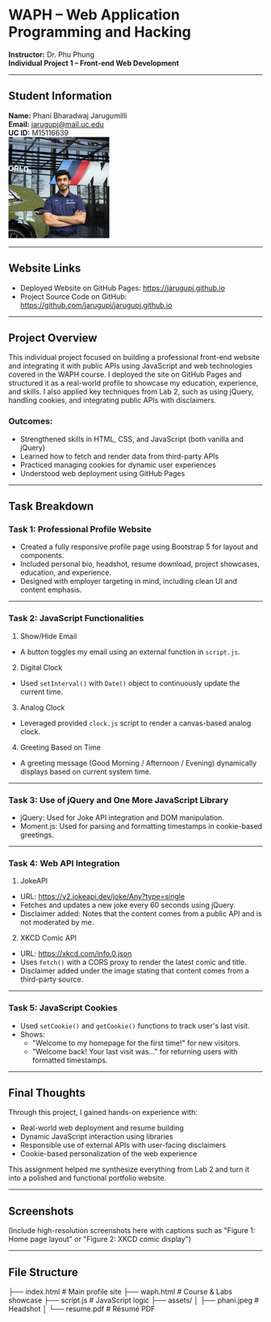 # WAPH – Web Application Programming and Hacking  
**Instructor:** Dr. Phu Phung  
**Individual Project 1 – Front-end Web Development**

---

## Student Information  
**Name:** Phani Bharadwaj Jarugumilli  
**Email:** [jarugupj@mail.uc.edu](mailto:jarugupj@mail.uc.edu)  
**UC ID:** M15116639  
![My Headshot](assets/phani.jpeg)

---

## Website Links  
- Deployed Website on GitHub Pages: https://jarugupj.github.io  
- Project Source Code on GitHub: https://github.com/jarugupj/jarugupj.github.io

---

## Project Overview  
This individual project focused on building a professional front-end website and integrating it with public APIs using JavaScript and web technologies covered in the WAPH course. I deployed the site on GitHub Pages and structured it as a real-world profile to showcase my education, experience, and skills. I also applied key techniques from Lab 2, such as using jQuery, handling cookies, and integrating public APIs with disclaimers.

### Outcomes:
- Strengthened skills in HTML, CSS, and JavaScript (both vanilla and jQuery)
- Learned how to fetch and render data from third-party APIs
- Practiced managing cookies for dynamic user experiences
- Understood web deployment using GitHub Pages

---

## Task Breakdown

### Task 1: Professional Profile Website
- Created a fully responsive profile page using Bootstrap 5 for layout and components.
- Included personal bio, headshot, resume download, project showcases, education, and experience.
- Designed with employer targeting in mind, including clean UI and content emphasis.

---

### Task 2: JavaScript Functionalities

1. Show/Hide Email  
- A button toggles my email using an external function in `script.js`.

2. Digital Clock  
- Used `setInterval()` with `Date()` object to continuously update the current time.

3. Analog Clock  
- Leveraged provided `clock.js` script to render a canvas-based analog clock.

4. Greeting Based on Time  
- A greeting message (Good Morning / Afternoon / Evening) dynamically displays based on current system time.

---

### Task 3: Use of jQuery and One More JavaScript Library
- jQuery: Used for Joke API integration and DOM manipulation.
- Moment.js: Used for parsing and formatting timestamps in cookie-based greetings.

---

### Task 4: Web API Integration

1. JokeAPI  
- URL: https://v2.jokeapi.dev/joke/Any?type=single  
- Fetches and updates a new joke every 60 seconds using jQuery.  
- Disclaimer added: Notes that the content comes from a public API and is not moderated by me.

2. XKCD Comic API  
- URL: https://xkcd.com/info.0.json  
- Uses `fetch()` with a CORS proxy to render the latest comic and title.  
- Disclaimer added under the image stating that content comes from a third-party source.

---

### Task 5: JavaScript Cookies
- Used `setCookie()` and `getCookie()` functions to track user's last visit.
- Shows:
  - "Welcome to my homepage for the first time!" for new visitors.
  - "Welcome back! Your last visit was..." for returning users with formatted timestamps.

---

## Final Thoughts
Through this project, I gained hands-on experience with:
- Real-world web deployment and resume building
- Dynamic JavaScript interaction using libraries
- Responsible use of external APIs with user-facing disclaimers
- Cookie-based personalization of the web experience

This assignment helped me synthesize everything from Lab 2 and turn it into a polished and functional portfolio website.

---

## Screenshots  
(Include high-resolution screenshots here with captions such as "Figure 1: Home page layout" or "Figure 2: XKCD comic display")

---

## File Structure  
├── index.html # Main profile site
├── waph.html # Course & Labs showcase
├── script.js # JavaScript logic
├── assets/
│ ├── phani.jpeg # Headshot
│ └── resume.pdf # Résumé PDF

